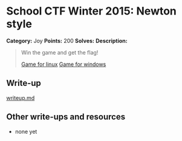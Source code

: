 # School CTF Winter 2015: Newton style

**Category:** Joy
**Points:** 200
**Solves:** 
**Description:**

> Win the game and get the flag!
> 
> 
> [Game for linux](http://school-ctf.org/files/task29l_a6eeaaaf605746d5beaef809945812b29f142b03.zip) [Game for windows](http://school-ctf.org/files/task29w_1c4e393acb15cfd8d94779cb94e99dc2ce2bdbeb.zip)


## Write-up

[writeup.md](./writeup.md)

## Other write-ups and resources

* none yet
